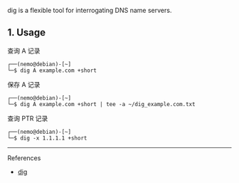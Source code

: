 dig  is a flexible tool for interrogating DNS name servers.

## 1. Usage

查询 A 记录

```
┌──(nemo@debian)-[~]
└─$ dig A example.com +short
```

保存 A 记录

```
┌──(nemo@debian)-[~]
└─$ dig A example.com +short | tee -a ~/dig_example.com.txt
```

查询 PTR 记录

```
┌──(nemo@debian)-[~]
└─$ dig -x 1.1.1.1 +short
```

---

References

- [dig](https://www.kali.org/tools/bind9/#dig)

